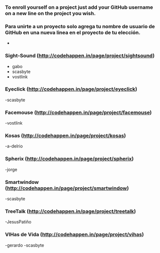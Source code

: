 ### To enroll yourself on a project just add your GitHub username on a new line on the project you wish.
### Para unirte a un proyecto solo agrega tu nombre de usuario de GitHub en una nueva linea en el proyecto de tu elección.

-

### Sight-Sound (http://codehappen.in/page/project/sightsound)
- gabo
- scasbyte
- vostlink

### Eyeclick (http://codehappen.in/page/project/eyeclick)
-scasbyte

### Facemouse (http://codehappen.in/page/project/facemouse)
-vostlink

### Kosas (http://codehappen.in/page/project/kosas)
-a-delrio

### Spherix (http://codehappen.in/page/project/spherix)
-jorge

### Smartwindow (http://codehappen.in/page/project/smartwindow)
-scasbyte

### TreeTalk (http://codehappen.in/page/project/treetalk)
-JesusPatiño

### VIHas de Vida (http://codehappen.in/page/project/vihas)
-gerardo
-scasbyte
